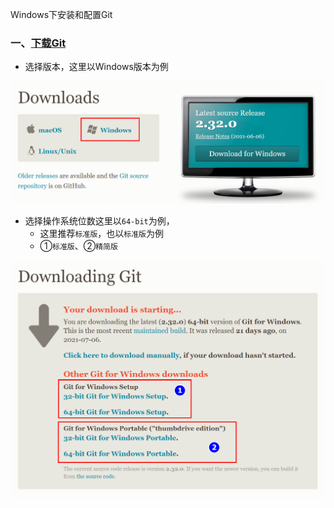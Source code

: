 Windows下安装和配置Git

### 一、[下载Git](https://git-scm.com/downloads)



- 选择版本，这里以Windows版本为例

![2021-07-27_201226.png](https://github.com/Dashan-37/DS_Installation/raw/master/Images/Git-Images/2021-07-27_201226.png)	

- 选择操作系统位数这里以`64-bit`为例，
  - 这里推荐`标准版`，也以`标准版`为例
  - ①`标准版`、②`精简版`

![2021-07-27_201611.png](https://github.com/Dashan-37/DS_Installation/raw/master/Images/Git-Images/2021-07-27_201611.png)

